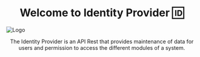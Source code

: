 <h1 align="center">Welcome to Identity Provider 🆔</h1>
<img align="center" src="https://i.imgur.com/GLuC04j.png" alt="Logo">
<p align="center">
The Identity Provider is an API Rest that provides maintenance of data for users and permission to access the different modules of a system.
</p>
